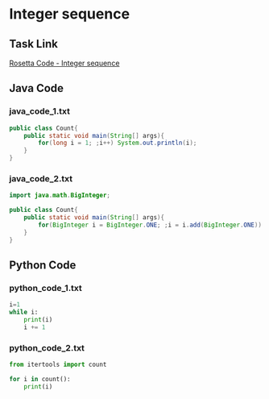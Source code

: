 # Integer sequence

## Task Link
[Rosetta Code - Integer sequence](https://rosettacode.org/wiki/Integer_sequence)

## Java Code
### java_code_1.txt
```java
public class Count{
    public static void main(String[] args){
        for(long i = 1; ;i++) System.out.println(i);
    }
}

```

### java_code_2.txt
```java
import java.math.BigInteger;

public class Count{
    public static void main(String[] args){
        for(BigInteger i = BigInteger.ONE; ;i = i.add(BigInteger.ONE)) System.out.println(i);
    }
}

```

## Python Code
### python_code_1.txt
```python
i=1
while i:
    print(i)
    i += 1

```

### python_code_2.txt
```python
from itertools import count

for i in count(): 
    print(i)

```

